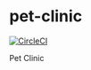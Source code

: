 # pet-clinic

[![CircleCI](https://circleci.com/gh/Aleksuson/pet-clinic.svg?style=svg)](https://circleci.com/gh/Aleksuson/pet-clinic)

Pet Clinic

